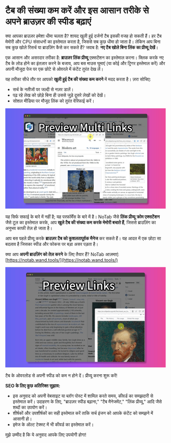 # टैब की संख्या कम करें और इस आसान तरीके से अपने ब्राउज़र की स्पीड बढ़ाएं

क्या आपका ब्राउज़र हमेशा धीमा चलता है? शायद खुली हुई दर्जनों टैब इसकी वजह हो सकती हैं। हर टैब मेमोरी और CPU संसाधनों का इस्तेमाल करता है, जिससे सब कुछ धीमा हो जाता है। लेकिन आप बिना सब कुछ खोले रिसर्च या ब्राउज़िंग कैसे कर सकते हैं? जवाब है: **नए टैब खोले बिना लिंक का प्रीव्यू देखें**।

एक आसान और असरदार तरीका है: **ब्राउज़र लिंक प्रीव्यू** एक्सटेंशन का इस्तेमाल करना। क्लिक करके नए टैब के लोड होने का इंतज़ार करने के बजाय, आप बस माउस घुमाएं (या कोई और ट्रिगर इस्तेमाल करें) और अपनी मौजूदा पेज पर एक छोटे से ओवरले में कंटेंट तुरंत देख लें।

यह तरीका सीधे तौर पर आपको **खुली हुई टैब की संख्या कम करने** में मदद करता है। ज़रा सोचिए:
*   सर्च के नतीजों पर जल्दी से नज़र डालें।
*   पढ़ रहे लेख को छोड़े बिना ही उससे जुड़े दूसरे लेखों को देखें।
*   सोशल मीडिया पर मौजूद लिंक को तुरंत वेरिफाई करें।

![लिंक को आसानी से प्रीव्यू करना](../images/notab1.png)

यह सिर्फ सफाई के बारे में नहीं है; यह परफॉर्मेंस के बारे में है। NoTab जैसे **लिंक प्रीव्यू क्रोम एक्सटेंशन** जैसे टूल का इस्तेमाल करके, आप **खुले टैब की संख्या कम करके मेमोरी बचाते हैं**, जिससे ब्राउज़िंग का अनुभव काफी तेज़ हो जाता है।

आप बस पहले प्रीव्यू करके **ब्राउज़र टैब को कुशलतापूर्वक मैनेज** कर सकते हैं। यह आदत में एक छोटा सा बदलाव है जिसका स्पीड और फोकस पर बड़ा असर पड़ता है।

क्या आप **अपनी ब्राउज़िंग को तेज़ करने** के लिए तैयार हैं? NoTab आज़माएं: [https://notab.wand.tools/](https://notab.wand.tools/)

![एडजस्टेबल प्रीव्यू विंडो](../images/notab2.png)

टैब के ओवरलोड से अपनी स्पीड को कम न होने दें। प्रीव्यू करना शुरू करें!

**SEO के लिए कुछ अतिरिक्त सुझाव:**

*   इस अनुवाद को अपनी वेबसाइट या ब्लॉग पोस्ट में शामिल करते समय, कीवर्ड का समझदारी से इस्तेमाल करें। उदाहरण के लिए, "ब्राउज़र स्पीड बढ़ाना," "टैब मैनेजमेंट," "लिंक प्रीव्यू," आदि जैसे शब्दों का उपयोग करें।
*   शीर्षकों और उपशीर्षकों का सही इस्तेमाल करें ताकि सर्च इंजन को आपके कंटेंट को समझने में आसानी हो।
*   इमेज के ऑल्ट टेक्स्ट में भी कीवर्ड का इस्तेमाल करें।

मुझे उम्मीद है कि ये अनुवाद आपके लिए उपयोगी होगा!
